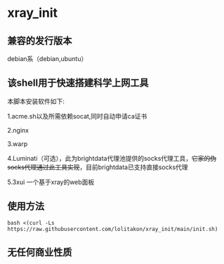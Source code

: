 # xray_init

## 兼容的发行版本

debian系（debian,ubuntu）

## 该shell用于快速搭建科学上网工具

本脚本安装软件如下:

1.acme.sh以及所需依赖socat,同时自动申请ca证书

2.nginx 

3.warp

4.Luminati（可选），此为brightdata代理池提供的socks代理工具，~~它家的伪socks代理通过此工具实现~~，目前brightdata已支持直接socks代理

5.3xui 一个基于xray的web面板

## 使用方法

`bash <(curl -Ls https://raw.githubusercontent.com/lolitakon/xray_init/main/init.sh)`

## 无任何商业性质

